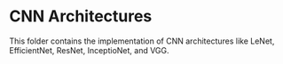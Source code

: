 # CNN Architectures

This folder contains the implementation of CNN architectures like LeNet, EfficientNet, ResNet, InceptioNet, and VGG.
